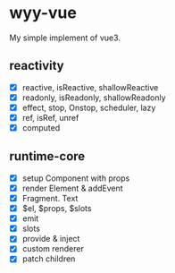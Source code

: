 # wyy-vue

My simple implement of vue3.

## reactivity

- [x] reactive, isReactive, shallowReactive
- [x] readonly, isReadonly, shallowReadonly
- [x] effect, stop, Onstop, scheduler, lazy
- [x] ref, isRef, unref
- [x] computed

## runtime-core

- [x] setup Component with props
- [x] render Element & addEvent
- [x] Fragment. Text
- [x] $el, $props, $slots
- [x] emit
- [x] slots
- [x] provide & inject
- [x] custom renderer
- [x] patch children
